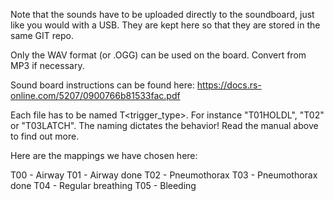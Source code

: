 Note that the sounds have to be uploaded directly to the soundboard, just like you would with a USB. 
They are kept here so that they are stored in the same GIT repo. 

Only the WAV format (or .OGG) can be used on the board. Convert from MP3 if necessary. 

Sound board instructions can be found here: https://docs.rs-online.com/5207/0900766b81533fac.pdf

Each file has to be named T<number><trigger_type>. For instance "T01HOLDL", "T02" or "T03LATCH". The naming dictates the behavior! Read the manual above to find out more. 


Here are the mappings we have chosen here:

T00 - Airway
T01 - Airway done
T02 - Pneumothorax
T03 - Pneumothorax done
T04 - Regular breathing
T05 - Bleeding 